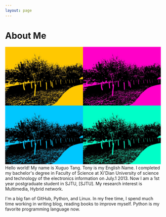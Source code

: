 ```yaml
---
layout: page
---
```


# About Me

<img src="/images/school.jpg"  class="floatpic">
Hello world! My name is Xuguo Tang. Tony is my English Name. I completed my bachelor's degree in Faculty of Science at Xi'Dian University of science and technology of the electronics information on July.1 2013. Now I am a 1st year postgraduate student in SJTU, [SJTU]. My research interest is Multimedia, Hybrid network.  

I'm a big fan of GitHub, Python, and Linux. In my free time, I spend much time working in writing blog, reading books to improve myself. Python is my favorite programming language now.



[SJTU]:http://www.sjtu.edu.cn